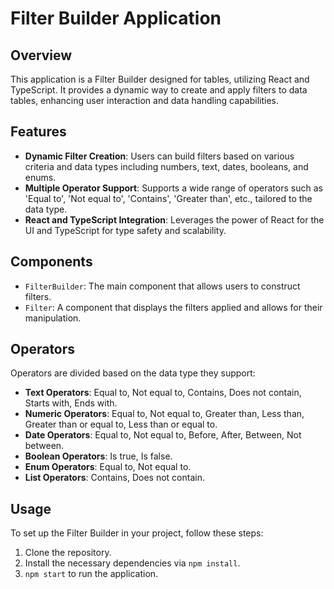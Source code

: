 # Filter Builder Application

## Overview

This application is a Filter Builder designed for tables, utilizing React and TypeScript. It provides a dynamic way to create and apply filters to data tables, enhancing user interaction and data handling capabilities.

## Features

- **Dynamic Filter Creation**: Users can build filters based on various criteria and data types including numbers, text, dates, booleans, and enums.
- **Multiple Operator Support**: Supports a wide range of operators such as 'Equal to', 'Not equal to', 'Contains', 'Greater than', etc., tailored to the data type.
- **React and TypeScript Integration**: Leverages the power of React for the UI and TypeScript for type safety and scalability.

## Components

- `FilterBuilder`: The main component that allows users to construct filters.
- `Filter`: A component that displays the filters applied and allows for their manipulation.

## Operators

Operators are divided based on the data type they support:

- **Text Operators**: Equal to, Not equal to, Contains, Does not contain, Starts with, Ends with.
- **Numeric Operators**: Equal to, Not equal to, Greater than, Less than, Greater than or equal to, Less than or equal to.
- **Date Operators**: Equal to, Not equal to, Before, After, Between, Not between.
- **Boolean Operators**: Is true, Is false.
- **Enum Operators**: Equal to, Not equal to.
- **List Operators**: Contains, Does not contain.

## Usage

To set up the Filter Builder in your project, follow these steps:

1. Clone the repository.
2. Install the necessary dependencies via `npm install`.
3. `npm start` to run the application.
